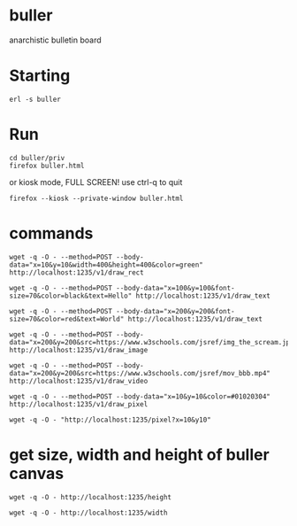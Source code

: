 # buller
anarchistic bulletin board

# Starting

    erl -s buller
	
# Run

	cd buller/priv
	firefox buller.html
	
or kiosk mode, FULL SCREEN! use ctrl-q to quit

	firefox --kiosk --private-window buller.html

# commands

	wget -q -O - --method=POST --body-data="x=10&y=10&width=400&height=400&color=green" http://localhost:1235/v1/draw_rect

	wget -q -O - --method=POST --body-data="x=100&y=100&font-size=70&color=black&text=Hello" http://localhost:1235/v1/draw_text
	
	wget -q -O - --method=POST --body-data="x=200&y=200&font-size=70&color=red&text=World" http://localhost:1235/v1/draw_text

	wget -q -O - --method=POST --body-data="x=200&y=200&src=https://www.w3schools.com/jsref/img_the_scream.jpg" http://localhost:1235/v1/draw_image

	wget -q -O - --method=POST --body-data="x=200&y=200&src=https://www.w3schools.com/jsref/mov_bbb.mp4" http://localhost:1235/v1/draw_video
	
	wget -q -O - --method=POST --body-data="x=10&y=10&color=#01020304" http://localhost:1235/v1/draw_pixel
	
	wget -q -O - "http://localhost:1235/pixel?x=10&y10"


# get size, width and height of buller canvas

    wget -q -O - http://localhost:1235/height
	
    wget -q -O - http://localhost:1235/width
